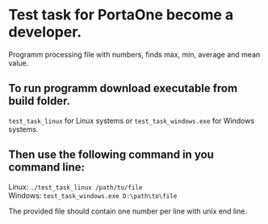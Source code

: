 # Test task for PortaOne become a developer.
Programm processing file with numbers, finds max, min, average and mean value.

## To run programm download executable from build folder.
`test_task_linux` for Linux systems or `test_task_windows.exe` for Windows systems.

## Then use the following command in you command line:
Linux: `./test_task_linux /path/to/file`  
Windows: `test_task_windows.exe D:\path\to\file`

The provided file should contain one number per line with unix end line.
